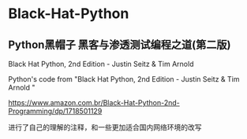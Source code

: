 # Black-Hat-Python 
## Python黑帽子 黑客与渗透测试编程之道(第二版)
Black Hat Python, 2nd Edition - Justin Seitz & Tim Arnold 

Python's code from "Black Hat Python, 2nd Edition - Justin Seitz & Tim Arnold "

https://www.amazon.com.br/Black-Hat-Python-2nd-Programming/dp/1718501129

进行了自己的理解的注释，和一些更加适合国内网络环境的改写

